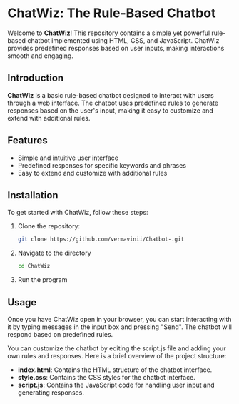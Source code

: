 # ChatWiz: The Rule-Based Chatbot

Welcome to **ChatWiz**! This repository contains a simple yet powerful rule-based chatbot implemented using HTML, CSS, and JavaScript. ChatWiz provides predefined responses based on user inputs, making interactions smooth and engaging.

## Introduction

**ChatWiz** is a basic rule-based chatbot designed to interact with users through a web interface. The chatbot uses predefined rules to generate responses based on the user's input, making it easy to customize and extend with additional rules.

## Features

- Simple and intuitive user interface
- Predefined responses for specific keywords and phrases
- Easy to extend and customize with additional rules

## Installation

To get started with ChatWiz, follow these steps:

1. Clone the repository:
   
   ```bash
   git clone https://github.com/vermavinii/Chatbot-.git

2. Navigate to the directory

   ```bash
   cd ChatWiz

3. Run the program

## Usage

Once you have ChatWiz open in your browser, you can start interacting with it by typing messages in the input box and pressing "Send". The chatbot will respond based on predefined rules.

You can customize the chatbot by editing the script.js file and adding your own rules and responses. Here is a brief overview of the project structure:

- **index.html**: Contains the HTML structure of the chatbot interface.
- **style.css**: Contains the CSS styles for the chatbot interface.
- **script.js**: Contains the JavaScript code for handling user input and generating responses.
